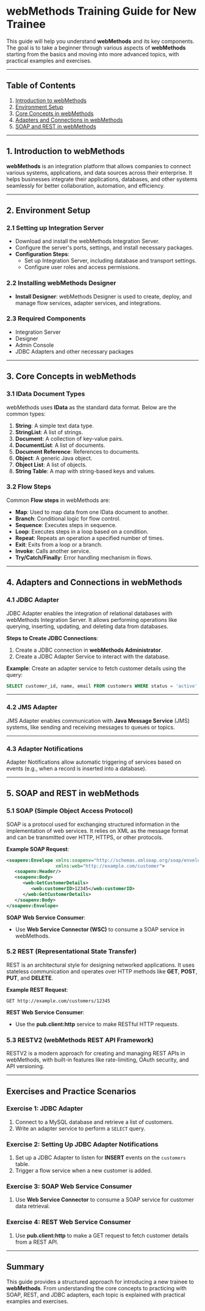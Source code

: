 
# webMethods Training Guide for New Trainee

This guide will help you understand **webMethods** and its key components. The goal is to take a beginner through various aspects of **webMethods** starting from the basics and moving into more advanced topics, with practical examples and exercises.

---

## Table of Contents
1. [Introduction to webMethods](#introduction-to-webmethods)
2. [Environment Setup](#environment-setup)
3. [Core Concepts in webMethods](#core-concepts-in-webmethods)
4. [Adapters and Connections in webMethods](#adapters-and-connections-in-webmethods)
5. [SOAP and REST in webMethods](#soap-and-rest-in-webmethods)

---

## 1. Introduction to webMethods

**webMethods** is an integration platform that allows companies to connect various systems, applications, and data sources across their enterprise. It helps businesses integrate their applications, databases, and other systems seamlessly for better collaboration, automation, and efficiency.

---

## 2. Environment Setup

### 2.1 Setting up Integration Server
- Download and install the webMethods Integration Server.
- Configure the server's ports, settings, and install necessary packages.
- **Configuration Steps**:
  - Set up Integration Server, including database and transport settings.
  - Configure user roles and access permissions.
  
### 2.2 Installing webMethods Designer
- **Install Designer**: webMethods Designer is used to create, deploy, and manage flow services, adapter services, and integrations.

### 2.3 Required Components
- Integration Server
- Designer
- Admin Console
- JDBC Adapters and other necessary packages

---

## 3. Core Concepts in webMethods

### 3.1 IData Document Types
webMethods uses **IData** as the standard data format. Below are the common types:

1. **String**: A simple text data type.
2. **StringList**: A list of strings.
3. **Document**: A collection of key-value pairs.
4. **DocumentList**: A list of documents.
5. **Document Reference**: References to documents.
6. **Object**: A generic Java object.
7. **Object List**: A list of objects.
8. **String Table**: A map with string-based keys and values.

### 3.2 Flow Steps
Common **Flow steps** in webMethods are:
- **Map**: Used to map data from one IData document to another.
- **Branch**: Conditional logic for flow control.
- **Sequence**: Executes steps in sequence.
- **Loop**: Executes steps in a loop based on a condition.
- **Repeat**: Repeats an operation a specified number of times.
- **Exit**: Exits from a loop or a branch.
- **Invoke**: Calls another service.
- **Try/Catch/Finally**: Error handling mechanism in flows.

---

## 4. Adapters and Connections in webMethods

### 4.1 JDBC Adapter
JDBC Adapter enables the integration of relational databases with webMethods Integration Server. It allows performing operations like querying, inserting, updating, and deleting data from databases.

**Steps to Create JDBC Connections**:
1. Create a JDBC connection in **webMethods Administrator**.
2. Create a JDBC Adapter Service to interact with the database.

**Example**:
Create an adapter service to fetch customer details using the query:
```sql
SELECT customer_id, name, email FROM customers WHERE status = 'active';
```

---

### 4.2 JMS Adapter
JMS Adapter enables communication with **Java Message Service** (JMS) systems, like sending and receiving messages to queues or topics.

---

### 4.3 Adapter Notifications
Adapter Notifications allow automatic triggering of services based on events (e.g., when a record is inserted into a database).

---

## 5. SOAP and REST in webMethods

### 5.1 SOAP (Simple Object Access Protocol)

SOAP is a protocol used for exchanging structured information in the implementation of web services. It relies on XML as the message format and can be transmitted over HTTP, HTTPS, or other protocols.

**Example SOAP Request**:
```xml
<soapenv:Envelope xmlns:soapenv="http://schemas.xmlsoap.org/soap/envelope/"
                  xmlns:web="http://example.com/customer">
   <soapenv:Header/>
   <soapenv:Body>
      <web:GetCustomerDetails>
         <web:customerID>12345</web:customerID>
      </web:GetCustomerDetails>
   </soapenv:Body>
</soapenv:Envelope>
```

**SOAP Web Service Consumer**:
- Use **Web Service Connector (WSC)** to consume a SOAP service in webMethods.

### 5.2 REST (Representational State Transfer)

REST is an architectural style for designing networked applications. It uses stateless communication and operates over HTTP methods like **GET**, **POST**, **PUT**, and **DELETE**.

**Example REST Request**:
```
GET http://example.com/customers/12345
```

**REST Web Service Consumer**:
- Use the **pub.client:http** service to make RESTful HTTP requests.

### 5.3 RESTV2 (webMethods REST API Framework)

RESTV2 is a modern approach for creating and managing REST APIs in webMethods, with built-in features like rate-limiting, OAuth security, and API versioning.

---

## Exercises and Practice Scenarios

### Exercise 1: JDBC Adapter
1. Connect to a MySQL database and retrieve a list of customers.
2. Write an adapter service to perform a `SELECT` query.

### Exercise 2: Setting Up JDBC Adapter Notifications
1. Set up a JDBC Adapter to listen for **INSERT** events on the `customers` table.
2. Trigger a flow service when a new customer is added.

### Exercise 3: SOAP Web Service Consumer
1. Use **Web Service Connector** to consume a SOAP service for customer data retrieval.

### Exercise 4: REST Web Service Consumer
1. Use **pub.client:http** to make a GET request to fetch customer details from a REST API.

---

## Summary

This guide provides a structured approach for introducing a new trainee to **webMethods**. From understanding the core concepts to practicing with SOAP, REST, and JDBC adapters, each topic is explained with practical examples and exercises.
